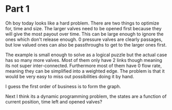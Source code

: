 # Part 1

Oh boy today looks like a hard problem. 
There are two things to optimize for, time and size.
The larger valves need to be opened first because they will give the most payout over time.
This can be large enough to ignore the ones which don't release enough.
0 pressure valves are clearly passages, but low valued ones can also be passthroughs to get to the larger ones first.

The example is small enough to solve as a logical puzzle but the actual case has so many more valves.
Most of them only have 2 links though meaning its not super inter-connected.
Furthermore most of them have 0 flow rate, meaning they can be simplified into a weighted edge.
The problem is that it would be very easy to miss out possibilities doing it by hand.

I guess the first order of business is to form the graph.

Next I think its a dynamic programming problem, the states are a function of current position, time left and opened valves?
